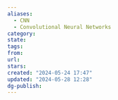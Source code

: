 ```yaml
---
aliases:
  - CNN
  - Convolutional Neural Networks
category: 
state: 
tags: 
from: 
url: 
stars: 
created: "2024-05-24 17:47"
updated: "2024-05-28 12:28"
dg-publish: 
---
```

